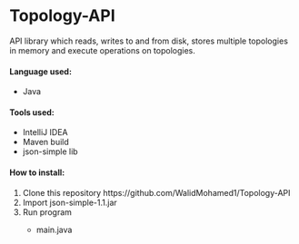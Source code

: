 # Topology-API
 API library which reads, writes to and from disk, stores multiple topologies in memory and execute operations on topologies.
 
 <h4>Language used:</h4>
 <ul>
  <li>Java</li>
 </ul>

<h4>Tools used:</h4>
 <ul>
  <li>IntelliJ IDEA</li>
  <li>Maven build</li>
  <li>json-simple lib</li>
 </ul>

<h4>How to install:</h4>
<ol>
 <li>Clone this repository https://github.com/WalidMohamed1/Topology-API</li>
 <li>Import json-simple-1.1.jar</li>
 <li>Run program</li>
   <ul>
      <li>main.java</li>
   </ul>

